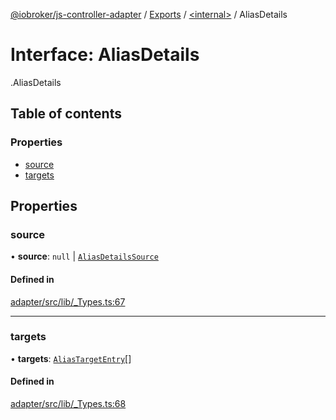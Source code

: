 [@iobroker/js-controller-adapter](../README.md) / [Exports](../modules.md) / [<internal\>](../modules/internal_.md) / AliasDetails

# Interface: AliasDetails

[<internal>](../modules/internal_.md).AliasDetails

## Table of contents

### Properties

- [source](internal_.AliasDetails.md#source)
- [targets](internal_.AliasDetails.md#targets)

## Properties

### source

• **source**: ``null`` \| [`AliasDetailsSource`](internal_.AliasDetailsSource.md)

#### Defined in

[adapter/src/lib/_Types.ts:67](https://github.com/ioBroker/ioBroker.js-controller/blob/7dd079e8/packages/adapter/src/lib/_Types.ts#L67)

___

### targets

• **targets**: [`AliasTargetEntry`](internal_.AliasTargetEntry.md)[]

#### Defined in

[adapter/src/lib/_Types.ts:68](https://github.com/ioBroker/ioBroker.js-controller/blob/7dd079e8/packages/adapter/src/lib/_Types.ts#L68)
